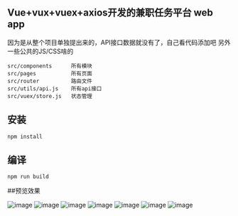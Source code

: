 ## Vue+vux+vuex+axios开发的兼职任务平台 web app
因为是从整个项目单独提出来的，API接口数据就没有了，自己看代码添加吧
另外一些公共的JS/CSS啥的

    src/components      所有模块
    src/pages           所有页面
    src/router          路由文件
    src/utils/api.js    所有api接口
    src/vuex/store.js   状态管理
    

    
    
## 安装
    npm install
    
## 编译
    npm run build
    
##预览效果

![image](demo/1.png)
![image](demo/2.png)
![image](demo/3.png)
![image](demo/4.png)
![image](demo/5.png)
![image](demo/6.png)
![image](demo/7.png)
